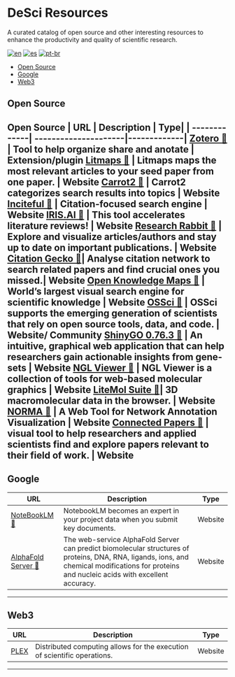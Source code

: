 # DeSci Resources

A curated catalog of open source and other interesting resources to enhance the productivity and quality of scientific research.

[![en](https://img.shields.io/badge/lang-en-red.svg)](https://github.com/AntonioCardenas/DeSci/blob/master/README.md)
[![es](https://img.shields.io/badge/lang-es-yellow.svg)](https://github.com/jonatasemidio/AntonioCardenas/DeSci/blob/master/README.es.md)
[![pt-br](https://img.shields.io/badge/lang-pt--br-green.svg)](https://github.com/AntonioCardenas/DeSci/blob/master/README.pt-br.md)



- [Open Source](#open-source)
- [Google](#google)
- [Web3](#web3)




## Open Source 

Open Source
| URL   | Description | Type|
| -------------| ---------------------|-------------|
[Zotero 🔗](https://www.zotero.org/) | Tool to help organize share and anotate  | Extension/plugin
[Litmaps 🔗](https://www.litmaps.com/) | Litmaps maps the most relevant articles to your seed paper from one paper.  | Website
[Carrot2 🔗](https://search.carrot2.org/#/search/web) |  Carrot2 categorizes search results into topics | Website
[Inciteful 🔗](https://inciteful.xyz/) | Citation-focused search engine | Website
[IRIS.AI 🔗](https://the.iris.ai/) | This tool accelerates literature reviews! | Website
[Research Rabbit 🔗](https://researchrabbitapp.com/) | Explore and visualize articles/authors and stay up to date on important publications. | Website
[Citation Gecko 🔗](https://citationgecko.azurewebsites.net/)| Analyse citation network to search related papers and find crucial ones you missed.| Website 
[Open Knowledge Maps 🔗](https://openknowledgemaps.org/index) | World’s largest visual search engine for scientific knowledge | Website
[OSSci 🔗](https://www.opensource.science/) | OSSci supports the emerging generation of scientists that rely on open source tools, data, and code.  | Website/ Community 
[ShinyGO 0.76.3 🔗](http://149.165.154.220/go/) | An intuitive, graphical web application that can help researchers gain actionable insights from gene-sets | Website
[NGL Viewer 🔗](https://nglviewer.org/ngl/?script=showcase%2Fferredoxin) | NGL Viewer is a collection of tools for web-based molecular graphics | Website 
[LiteMol Suite 🔗](https://www.litemol.org/)| 3D macromolecular data in the browser. | Website
[NORMA 🔗](https://pavlopoulos-lab-services.org/shiny/app/norma) | A Web Tool for Network Annotation Visualization | Website
[Connected Papers 🔗](https://www.connectedpapers.com/) | visual tool to help researchers and applied scientists find and explore papers relevant to their field of work. | Website
---


## Google 
| URL   | Description | Type|
| -------------| ---------------------|-------------|
[NoteBookLM 🔗](https://notebooklm.google/)| NotebookLM becomes an expert in your project data when you submit key documents. | Website
[AlphaFold Server 🔗](https://golgi.sandbox.google.com/about)| The web-service AlphaFold Server can predict biomolecular structures of proteins, DNA, RNA, ligands, ions, and chemical modifications for proteins and nucleic acids with excellent accuracy. | Website

---

## Web3

| URL   | Description | Type|
| -------------| ---------------------|-------------|
[PLEX](https://github.com/labdao/plex) | Distributed computing allows for the execution of scientific operations. | Website

---
